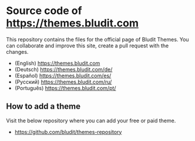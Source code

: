 # Source code of https://themes.bludit.com
This repository contains the files for the official page of Bludit Themes.
You can collaborate and improve this site, create a pull request with the changes.

- (English) https://themes.bludit.com
- (Deutsch) https://themes.bludit.com/de/
- (Español) https://themes.bludit.com/es/
- (Русский) https://themes.bludit.com/ru/
- (Português) https://themes.bludit.com/pt/

## How to add a theme
Visit the below repository where you can add your free or paid theme.
- https://github.com/bludit/themes-repository
